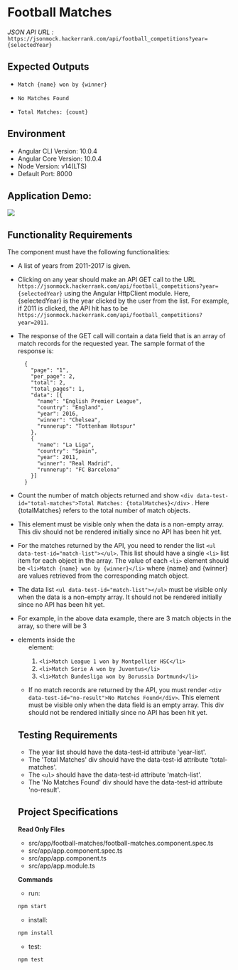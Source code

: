 # Football Matches

*JSON API URL :*
`https://jsonmock.hackerrank.com/api/football_competitions?year={selectedYear}`

## Expected Outputs 

- `Match {name} won by {winner}`

- `No Matches Found`

- `Total Matches: {count}`

## Environment 

- Angular CLI Version: 10.0.4
- Angular Core Version: 10.0.4
- Node Version: v14(LTS)
- Default Port: 8000

## Application Demo:

![](https://hrcdn.net/s3_pub/istreet-assets/14zCqconWODStDEpMrZ1Cw/football.gif)

## Functionality Requirements

The component must have the following functionalities:

- A list of years from 2011-2017 is given.

- Clicking on any year should make an API GET call to the URL `https://jsonmock.hackerrank.com/api/football_competitions?year={selectedYear}` using the Angular HttpClient module. Here, {selectedYear} is the year clicked by the user from the list. For example, if 2011 is clicked, the API hit has to be `https://jsonmock.hackerrank.com/api/football_competitions?year=2011`.

- The response of the GET call will contain a data field that is an array of match records for the requested year. The sample format of the response is:

  ```
    {
      "page": "1",
      "per_page": 2,
      "total": 2,
      "total_pages": 1,
      "data": [{
        "name": "English Premier League",
        "country": "England",
        "year": 2016,
        "winner": "Chelsea",
        "runnerup": "Tottenham Hotspur"
      },
      {
        "name": "La Liga",
        "country": "Spain",
        "year": 2011,
        "winner": "Real Madrid",
        "runnerup": "FC Barcelona"
      }]
    }
  ```

- Count the number of match objects returned and show `<div data-test-id="total-matches">Total Matches: {totalMatches}</div>` . Here {totalMatches} refers to the total number of match objects.

- This element must be visible only when the data is a non-empty array. This div should not be rendered initially since no API has been hit yet.

- For the matches returned by the API, you need to render the list `<ul data-test-id="match-list"></ul>`. This list should have a single `<li>` list item for each object in the array. The value of each `<li>` element should be `<li>Match {name} won by {winner}</li>` where {name} and {winner} are values retrieved from the corresponding match object.

- The data list `<ul data-test-id="match-list"></ul>` must be visible only when the data is a non-empty array. It should not be rendered initially since no API has been hit yet.

- For example, in the above data example, there are 3 match objects in the array, so there will be 3 <li> elements inside the <ul> element:
    1. `<li>Match League 1 won by Montpellier HSC</li>`
    2. `<li>Match Serie A won by Juventus</li>`
    3. `<li>Match Bundesliga won by Borussia Dortmund</li>`

- If no match records are returned by the API, you must render `<div data-test-id="no-result">No Matches Found</div>`. This element must be visible only when the data field is an empty array. This div should not be rendered initially since no API has been hit yet.

## Testing Requirements

- The year list should have the data-test-id attribute 'year-list'.
- The 'Total Matches' div should have the data-test-id attribute 'total-matches'.
- The `<ul>` should have the data-test-id attribute 'match-list'.
- The 'No Matches Found' div should have the data-test-id attribute 'no-result'.

## Project Specifications

**Read Only Files**
- src/app/football-matches/football-matches.component.spec.ts
- src/app/app.component.spec.ts
- src/app/app.component.ts
- src/app/app.module.ts

**Commands**
- run: 
```bash
npm start
```
- install: 
```bash
npm install
```
- test: 
```bash
npm test
```
